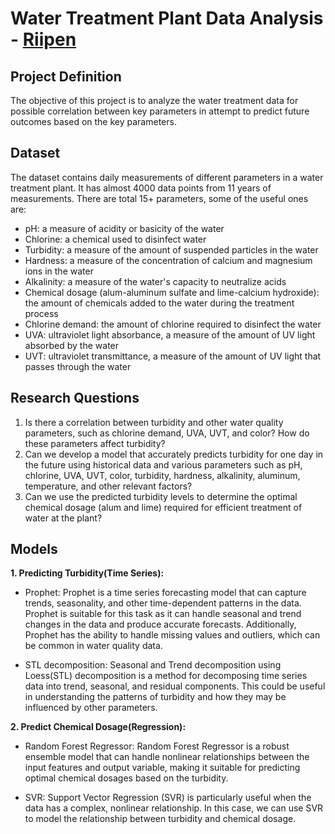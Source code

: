 # Water Treatment Plant Data Analysis - [Riipen](https://app.riipen.com/matches/EzvGnoLn)
## Project Definition
The objective of this project is to analyze the  water treatment data for possible correlation between key parameters in attempt to predict future outcomes based on the key parameters.

## Dataset
The dataset contains daily measurements of different parameters in a water treatment plant. It has almost 4000 data points from 11 years of measurements. There are total 15+ parameters, some of the useful ones are:
-   pH: a measure of acidity or basicity of the water
-   Chlorine: a chemical used to disinfect water
-   Turbidity: a measure of the amount of suspended particles in the water
-   Hardness: a measure of the concentration of calcium and magnesium ions in the water
-   Alkalinity: a measure of the water's capacity to neutralize acids
-   Chemical dosage (alum-aluminum sulfate and lime-calcium hydroxide): the amount of chemicals added to the water during the treatment process
-   Chlorine demand: the amount of chlorine required to disinfect the water
-   UVA: ultraviolet light absorbance, a measure of the amount of UV light absorbed by the water
-   UVT: ultraviolet transmittance, a measure of the amount of UV light that passes through the water

## Research Questions
1. Is there a correlation between turbidity and other water quality parameters, such as chlorine demand, UVA, UVT, and color? How do these parameters affect turbidity?
2. Can we develop a model that accurately predicts turbidity for one day in the future using historical data and various parameters such as pH, chlorine, UVA, UVT, color, turbidity, hardness, alkalinity, aluminum, temperature, and other relevant factors?
3. Can we use the predicted turbidity levels to determine the optimal chemical dosage (alum and lime) required for efficient treatment of water at the plant?

## Models
**1. Predicting Turbidity(Time Series):** 
  - Prophet: Prophet is a time series forecasting model that can capture trends, seasonality, and other time-dependent patterns in the data. Prophet is suitable for this task as it can handle seasonal and trend changes in the data and produce accurate forecasts. Additionally, Prophet has the ability to handle missing values and outliers, which can be common in water quality data.

- STL decomposition: Seasonal and Trend decomposition using Loess(STL) decomposition is a method for decomposing time series data into trend, seasonal, and residual components. This could be useful in understanding the patterns of turbidity and how they may be influenced by other parameters. 

**2. Predict Chemical Dosage(Regression):**

 - Random Forest Regressor: Random Forest Regressor is a robust ensemble model that can handle nonlinear relationships between the input features and output variable, making it suitable for predicting optimal chemical dosages based on the turbidity.
    
- SVR: Support Vector Regression (SVR) is particularly useful when the data has a complex, nonlinear relationship. In this case, we can use SVR to model the relationship between turbidity and chemical dosage. 
